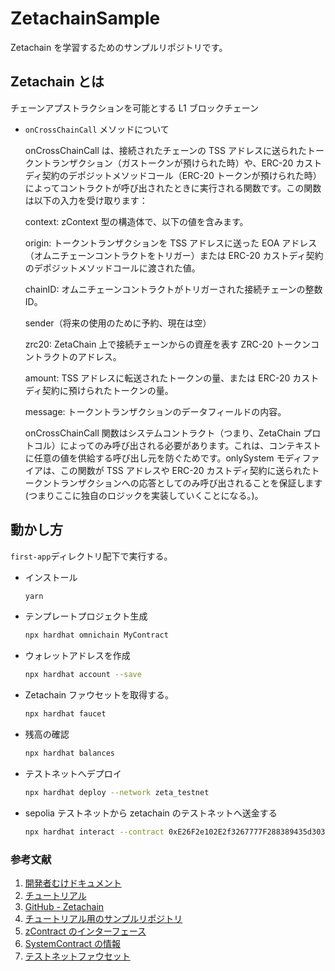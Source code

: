 # ZetachainSample

Zetachain を学習するためのサンプルリポジトリです。

## Zetachain とは

チェーンアプストラクションを可能とする L1 ブロックチェーン

- `onCrossChainCall` メソッドについて

  onCrossChainCall は、接続されたチェーンの TSS アドレスに送られたトークントランザクション（ガストークンが預けられた時）や、ERC-20 カストディ契約のデポジットメソッドコール（ERC-20 トークンが預けられた時）によってコントラクトが呼び出されたときに実行される関数です。この関数は以下の入力を受け取ります：

  context: zContext 型の構造体で、以下の値を含みます。

  origin: トークントランザクションを TSS アドレスに送った EOA アドレス（オムニチェーンコントラクトをトリガー）または ERC-20 カストディ契約のデポジットメソッドコールに渡された値。

  chainID: オムニチェーンコントラクトがトリガーされた接続チェーンの整数 ID。

  sender（将来の使用のために予約、現在は空）

  zrc20: ZetaChain 上で接続チェーンからの資産を表す ZRC-20 トークンコントラクトのアドレス。

  amount: TSS アドレスに転送されたトークンの量、または ERC-20 カストディ契約に預けられたトークンの量。

  message: トークントランザクションのデータフィールドの内容。

  onCrossChainCall 関数はシステムコントラクト（つまり、ZetaChain プロトコル）によってのみ呼び出される必要があります。これは、コンテキストに任意の値を供給する呼び出し元を防ぐためです。onlySystem モディファイアは、この関数が TSS アドレスや ERC-20 カストディ契約に送られたトークントランザクションへの応答としてのみ呼び出されることを保証します(つまりここに独自のロジックを実装していくことになる。)。

## 動かし方

`first-app`ディレクトリ配下で実行する。

- インストール

  ```bash
  yarn
  ```

- テンプレートプロジェクト生成

  ```bash
  npx hardhat omnichain MyContract
  ```

- ウォレットアドレスを作成

  ```bash
  npx hardhat account --save
  ```

- Zetachain ファウセットを取得する。

  ```bash
  npx hardhat faucet
  ```

- 残高の確認

  ```bash
  npx hardhat balances
  ```

- テストネットへデプロイ

  ```bash
  npx hardhat deploy --network zeta_testnet
  ```

- sepolia テストネットから zetachain のテストネットへ送金する

  ```bash
  npx hardhat interact --contract 0xE26F2e102E2f3267777F288389435d3037D14bb3 --amount 0.1 --network sepolia_testnet
  ```

### 参考文献

1. [開発者むけドキュメント](https://www.zetachain.com/developers)
2. [チュートリアル](https://www.zetachain.com/docs/developers/tutorials/hello/)
3. [GitHub - Zetachain](https://github.com/zeta-chain)
4. [チュートリアル用のサンプルリポジトリ](https://github.com/zeta-chain/template)
5. [zContract のインターフェース](https://github.com/zeta-chain/protocol-contracts/blob/main/contracts/zevm/interfaces/zContract.sol)
6. [SystemContract の情報](https://www.zetachain.com/docs/developers/evm/system-contract/)
7. [テストネットファウセット](https://www.zetachain.com/docs/reference/apps/get-testnet-zeta/)
